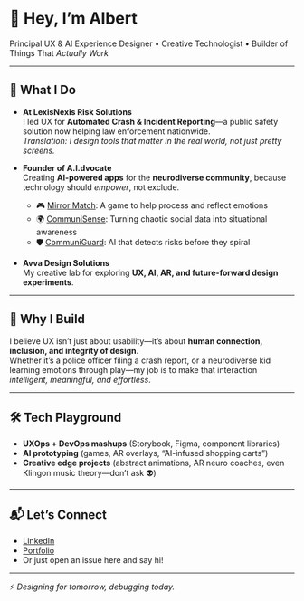 # 👋 Hey, I’m Albert  

Principal UX & AI Experience Designer • Creative Technologist • Builder of Things That *Actually Work*  

---

## 🚀 What I Do
- **At LexisNexis Risk Solutions**  
  I led UX for **Automated Crash & Incident Reporting**—a public safety solution now helping law enforcement nationwide.  
  *Translation: I design tools that matter in the real world, not just pretty screens.*  

- **Founder of A.I.dvocate**  
  Creating **AI-powered apps** for the **neurodiverse community**, because technology should *empower*, not exclude.  
  - 🎮 [Mirror Match](#): A game to help process and reflect emotions  
  - 🌍 [CommuniSense](#): Turning chaotic social data into situational awareness  
  - 🛡 [CommuniGuard](#): AI that detects risks before they spiral  

- **Avva Design Solutions**  
  My creative lab for exploring **UX, AI, AR, and future-forward design experiments**.  

---

## 🧩 Why I Build
I believe UX isn’t just about usability—it’s about **human connection, inclusion, and integrity of design**.  
Whether it’s a police officer filing a crash report, or a neurodiverse kid learning emotions through play—my job is to make that interaction *intelligent, meaningful, and effortless*.  

---

## 🛠 Tech Playground
- **UXOps + DevOps mashups** (Storybook, Figma, component libraries)  
- **AI prototyping** (games, AR overlays, “AI-infused shopping carts”)  
- **Creative edge projects** (abstract animations, AR neuro coaches, even Klingon music theory—don’t ask 👽)  

---

## 📬 Let’s Connect
- [LinkedIn](#)  
- [Portfolio](#)  
- Or just open an issue here and say hi!  

---

⚡ *Designing for tomorrow, debugging today.*  
